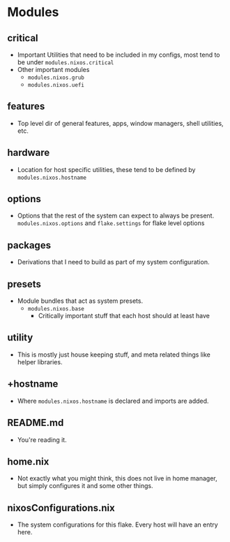 # Modules

## critical
* Important Utilities that need to be included in my configs, most tend to be under `modules.nixos.critical`
* Other important modules
  * `modules.nixos.grub`
  * `modules.nixos.uefi`
## features
* Top level dir of general features, apps, window managers, shell utilities, etc.
## hardware
* Location for host specific utilities, these tend to be defined by `modules.nixos.hostname`
## options
* Options that the rest of the system can expect to always be present. `modules.nixos.options` and `flake.settings` for flake level options
## packages
* Derivations that I need to build as part of my system configuration.
## presets
* Module bundles that act as system presets.
  * `modules.nixos.base`
    * Critically important stuff that each host should at least have
## utility
* This is mostly just house keeping stuff, and meta related things like helper libraries.
## +hostname
* Where `modules.nixos.hostname` is declared and imports are added. 
## README.md
* You're reading it. 
## home.nix
* Not exactly what you might think, this does not live in home manager, but simply configures it and some other things. 
## nixosConfigurations.nix
* The system configurations for this flake. Every host will have an entry here. 
